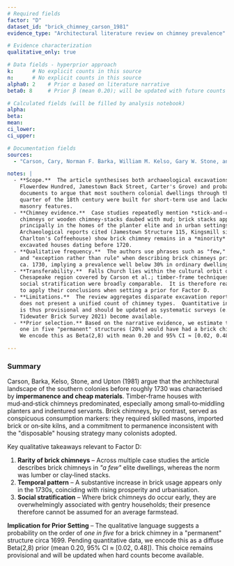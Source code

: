 ```yaml
---
# Required fields
factor: "D"
dataset_id: "brick_chimney_carson_1981"
evidence_type: "Architectural literature review on chimney prevalence"

# Evidence characterization
qualitative_only: true

# Data fields - hyperprior approach
k:      # No explicit counts in this source
n:      # No explicit counts in this source
alpha0: 2    # Prior α based on literature narrative
beta0: 8     # Prior β (mean 0.20); will be updated with future counts

# Calculated fields (will be filled by analysis notebook)
alpha:  
beta:   
mean:   
ci_lower:
ci_upper:

# Documentation fields
sources:
  - "Carson, Cary, Norman F. Barka, William M. Kelso, Gary W. Stone, and Dell Upton. 1981. 'Impermanent Architecture in the Southern American Colonies.' *Winterthur Portfolio* 16 (2/3): 135–196. https://www.jstor.org/stable/1180773."

notes: |
  - **Scope.**  The article synthesises both archaeological excavations (e.g.,
    Flowerdew Hundred, Jamestown Back Street, Carter's Grove) and probate/tax
    documents to argue that most southern colonial dwellings through the first
    quarter of the 18th century were built for short‑term use and lacked costly
    masonry features.
  - **Chimney evidence.**  Case studies repeatedly mention *stick‑and‑clay*
    chimneys or wooden chimney‑stacks daubed with mud; brick stacks appear
    principally in the homes of the planter elite and in urban settings.
    Archaeological reports cited (Jamestown Structure 115, Kingsmill sites,
    Charlton's Coffeehouse) show brick chimney remains in a *minority* of
    excavated houses dating before 1720.
  - **Qualitative frequency.**  The authors use phrases such as "few," "rare,"
    and "exception rather than rule" when describing brick chimneys prior to
    ca. 1730, implying a prevalence well below 30% in ordinary dwellings.
  - **Transferability.**  Falls Church lies within the cultural orbit of the
    Chesapeake region covered by Carson et al.; timber‑frame techniques and
    social stratification were broadly comparable.  It is therefore reasonable
    to apply their conclusions when setting a prior for Factor D.
  - **Limitations.**  The review aggregates disparate excavation reports; it
    does not present a unified count of chimney types.  Quantitative inference
    is thus provisional and should be updated as systematic surveys (e.g.,
    Tidewater Brick Survey 2021) become available.
  - **Prior selection.** Based on the narrative evidence, we estimate that approximately 
    one in five "permanent" structures (20%) would have had a brick chimney circa 1699.
    We encode this as Beta(2,8) with mean 0.20 and 95% CI ≈ [0.02, 0.48].

---
```

### Summary

Carson, Barka, Kelso, Stone, and Upton (1981) argue that the architectural
landscape of the southern colonies before roughly 1730 was characterised by
**impermanence and cheap materials**.  Timber‑frame houses with mud‑and‑stick
chimneys predominated, especially among small‑to‑middling planters and
indentured servants.  Brick chimneys, by contrast, served as conspicuous
consumption markers: they required skilled masons, imported brick or on‑site
kilns, and a commitment to permanence inconsistent with the "disposable"
housing strategy many colonists adopted.

Key qualitative takeaways relevant to Factor D:

1. **Rarity of brick chimneys** – Across multiple case studies the article
   describes brick chimneys in *"a few"* elite dwellings, whereas the norm was
   lumber or clay‑lined stacks.
2. **Temporal pattern** – A substantive increase in brick usage appears only
   in the 1730s, coinciding with rising prosperity and urbanisation.
3. **Social stratification** – Where brick chimneys do occur early, they are
   overwhelmingly associated with gentry households; their presence therefore
   cannot be assumed for an average farmstead.

**Implication for Prior Setting** – The qualitative language suggests a
probability on the order of *one in five* for a brick chimney in a "permanent"
structure circa 1699.  Pending quantitative data, we encode this as a diffuse
Beta(2,8) prior (mean 0.20, 95% CI ≈ [0.02, 0.48]).  This choice remains
provisional and will be updated when hard counts become available. 